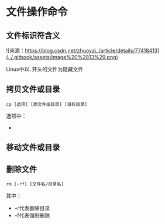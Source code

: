 # 文件操作命令

## 文件标识符含义

![&#x6765;&#x6E90;&#xFF1A;https://blog.csdn.net/zhuoya\_/article/details/77418413](../.gitbook/assets/image%20%2813%29.png)

Linux中以`.`开头的文件为隐藏文件

## 拷贝文件或目录

```text
cp [选项] [原文件或目录] [目标目录]
```

选项中：

* 
## 移动文件或目录



## 删除文件

```text
rm [-rf] [文件名/目录名]
```

其中：

* -r代表删除目录
* -f代表强制删除

